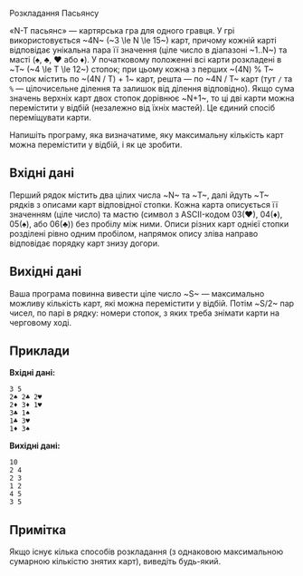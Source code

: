 ﻿Розкладання Пасьянсу

«N-T пасьянс» — картярська гра&nbsp;для одного гравця. У грі використовується ~4N~ (~3 \le N \le 15~) карт, причому кожній карті відповідає унікальна пара її значення (ціле число&nbsp;в діапазоні ~1..N~) та масті (♠, ♣, ♥ або&nbsp;♦). У початковому положенні всі карти розкладені&nbsp;в ~T~ (~4 \le T \le 12~) стопок; при цьому кожна з перших ~(4N) % T~ стопок містить по ~(4N / T) + 1~ карт, решта — по ~4N / T~ карт (тут `/` та `%` — цілочисельне ділення та залишок&nbsp;від ділення відповідно). Якщо сума значень верхніх карт двох стопок дорівнює ~N+1~, то ці дві карти можна перемістити&nbsp;у відбій (незалежно&nbsp;від їхніх мастей). Це єдиний спосіб переміщувати карти.

Напишіть програму, яка визначатиме, яку максимальну кількість карт можна перемістити&nbsp;у відбій, і&nbsp;як це зробити.

## Вхідні дані
Перший рядок містить два цілих числа&nbsp;~N~&nbsp;та ~T~, далі йдуть ~T~ рядків з описами карт відповідної стопки. Кожна карта описується її значенням (ціле число) та мастю (символ&nbsp;з ASCII-кодом 03(♥), 04(♦), 05(♠), або&nbsp;06(♣)) без пробілу між ними. Описи різних карт однієї стопки розділені рівно одним пробілом, напрямок опису зліва направо відповідає порядку карт знизу догори.

## Вихідні дані
Ваша програма повинна вивести ціле число&nbsp;~S~ — максимально можливу кількість карт, які можна перемістити&nbsp;у відбій.
Потім ~S/2~ пар чисел, по&nbsp;парі&nbsp;в рядку: номери стопок, з&nbsp;яких треба знімати карти на черговому ході.

## Приклади

**Вхідні дані:**
```
3 5
2♠ 2♣ 2♥
2♦ 3♦ 1♥
3♣ 1♠
1♣ 3♥
1♦ 3♠
```

**Вихідні дані:**
```
10
2 4
2 3
1 2
4 5
3 5
```

## Примітка
Якщо існує кілька способів розкладання (з&nbsp;однаковою максимальною сумарною кількістю знятих карт), виведіть будь-який.